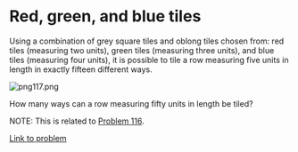 # Red, green, and blue tiles

<p>Using a combination of grey square tiles and oblong tiles chosen from: red tiles (measuring two units), green tiles (measuring three units), and blue tiles (measuring four units), it is possible to tile a row measuring five units in length in exactly fifteen different ways.</p>

<div class="center">
<img src="project/images/p117.png" alt="png117.png" /></div>

<p>How many ways can a row measuring fifty units in length be tiled?</p>
<p class="note">NOTE: This is related to <a href="problem=116">Problem 116</a>.</p>

[Link to problem](https://projecteuler.net/problem=117)
